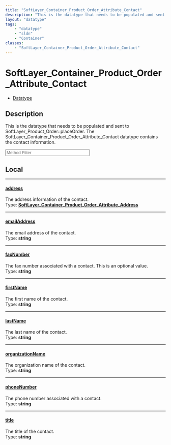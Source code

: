 ```yaml
---
title: "SoftLayer_Container_Product_Order_Attribute_Contact"
description: "This is the datatype that needs to be populated and sent to SoftLayer_Product_Order::placeOrder. The SoftLayer_Container... "
layout: "datatype"
tags:
    - "datatype"
    - "sldn"
    - "Container"
classes:
    - "SoftLayer_Container_Product_Order_Attribute_Contact"
---
```


# SoftLayer_Container_Product_Order_Attribute_Contact
<div id='service-datatype'>
    <ul id='sldn-reference-tabs'>
        <li id='datatype'> <a href='/reference/datatypes/SoftLayer_Container_Product_Order_Attribute_Contact' >Datatype</a></li>
    </ul>
</div>

## Description 
This is the datatype that needs to be populated and sent to SoftLayer_Product_Order::placeOrder. The SoftLayer_Container_Product_Order_Attribute_Contact datatype contains the contact information. 





<!-- Service Filer BEGIN -->
<div class="view-filters">
        <div class="clearfix">
            <div class="search-input-box">
                <input placeholder="Method Filter" onkeyup="titleSearch(inputId='prop-input', divId='properties', elementClass='prop-row')" 
                    type="text" id="prop-input" value="" size="30" maxlength="128" class="form-text">
            </div>
        </div>
</div>
<!-- Service Filer END -->

<div id="properties" class="content">
<div id="localProperties" class="prop-content" >

## Local
-----
[address]: #address
#### [address]
The address information of the contact.  
<span class="type-label">Type: </span>**<a href='/reference/datatypes/SoftLayer_Container_Product_Order_Attribute_Address'>SoftLayer_Container_Product_Order_Attribute_Address </a>**

-----
[emailAddress]: #emailaddress
#### [emailAddress]
The email address of the contact.  
<span class="type-label">Type: </span>**string**

-----
[faxNumber]: #faxnumber
#### [faxNumber]
The fax number associated with a contact. This is an optional value.  
<span class="type-label">Type: </span>**string**

-----
[firstName]: #firstname
#### [firstName]
The first name of the contact.  
<span class="type-label">Type: </span>**string**

-----
[lastName]: #lastname
#### [lastName]
The last name of the contact.  
<span class="type-label">Type: </span>**string**

-----
[organizationName]: #organizationname
#### [organizationName]
The organization name of the contact.  
<span class="type-label">Type: </span>**string**

-----
[phoneNumber]: #phonenumber
#### [phoneNumber]
The phone number associated with a contact.  
<span class="type-label">Type: </span>**string**

-----
[title]: #title
#### [title]
The title of the contact.  
<span class="type-label">Type: </span>**string**

</div>
<!-- LOCAL PROPERTY END -->

</div>


